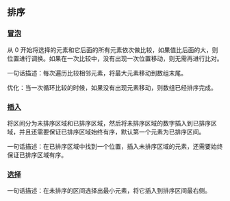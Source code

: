 ## 排序

### [冒泡](./冒泡)

从 0 开始将选择的元素和它后面的所有元素依次做比较，如果值比后面的大，则位置进行调换。如果在一次比较中，没有出现一次位置移动，则无需再进行比对。

一句话描述：每次遍历比较相邻元素，将最大元素移动到数组末尾。

优化：当一次循环比较的时候，如果没有出现元素移动，则数组已经排序完成。

### [插入](./插入)

将区间分为未排序区域和已排序区域，然后将未排序区域的数字插入到已排序区域，并且还需要保证已排序区域始终有序，默认第一个元素为已排序区间。

一句话描述：在已排序区域中找到一个位置，插入未排序区域的元素，还需要始终保证已排序区域有序。

### [选择](./选择)

一句话描述：在未排序的区间选择出最小元素，将它插入到排序区间最右侧。

